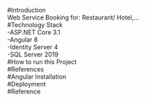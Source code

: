 #Introduction  
 Web Service Booking for: Restaurant/ Hotel,...   
#Technology Stack   
-ASP.NET Core 3.1  
-Angular 8  
-Identity Server 4  
-SQL Server 2019  
#How to run this Project  
#References  
#Angular Installation  
#Deployment  
#Reference  

